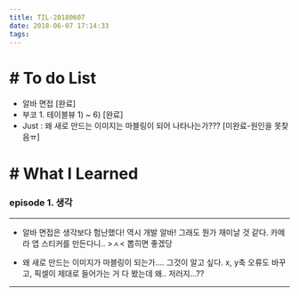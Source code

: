 ```yaml
---
title: TIL-20180607
date: 2018-06-07 17:14:33
tags: 
---
```


# # To do List

- 알바 면접 [완료]
- 부코 1. 테이블뷰 1) ~ 6) [완료]
- Just : 왜 새로 만드는 이미지는 마블링이 되어 나타나는가??? [미완료-원인을 못찾음ㅠ]


# # What I Learned

### episode 1. 생각

---

- 알바 면접은 생각보다 험난했다! 역시 개발 알바! 그래도 뭔가 재미날 것 같다. 카메라 앱 스티커를 만든다니.. >ㅅ< 뽑히면 좋겠당

- 왜 새로 만드는 이미지가 마블링이 되는가.... 그것이 알고 싶다. x, y축 오류도 바꾸고, 픽셀이 제대로 들어가는 거 다 봤는데 왜.. 저러지...??

---